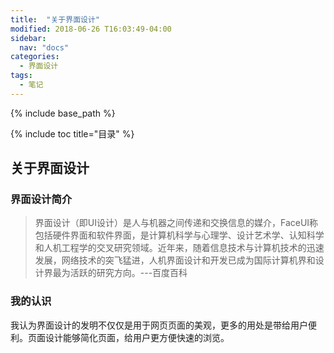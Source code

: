 ```yaml
---
title:  "关于界面设计"
modified: 2018-06-26 T16:03:49-04:00
sidebar:
  nav: "docs"
categories: 
  - 界面设计
tags:
  - 笔记
---
```


{% include base_path %}

{% include toc title="目录" %}


## 关于界面设计

### 界面设计简介
> 界面设计（即UI设计）是人与机器之间传递和交换信息的媒介，FaceUI称包括硬件界面和软件界面，是计算机科学与心理学、设计艺术学、认知科学和人机工程学的交叉研究领域。近年来，随着信息技术与计算机技术的迅速发展，网络技术的突飞猛进，人机界面设计和开发已成为国际计算机界和设计界最为活跃的研究方向。---百度百科

### 我的认识

我认为界面设计的发明不仅仅是用于网页页面的美观，更多的用处是带给用户便利。页面设计能够简化页面，给用户更方便快速的浏览。


